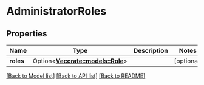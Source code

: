 # AdministratorRoles

## Properties

Name | Type | Description | Notes
------------ | ------------- | ------------- | -------------
**roles** | Option<[**Vec<crate::models::Role>**](role.md)> |  | [optional]

[[Back to Model list]](../README.md#documentation-for-models) [[Back to API list]](../README.md#documentation-for-api-endpoints) [[Back to README]](../README.md)



